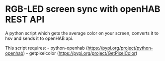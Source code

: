 # RGB-LED screen sync with openHAB REST API
A python script which gets the average color on your screen, converts it to hsv and sends it to openHAB api.

This script requires:
    - python-openhab (https://pypi.org/project/python-openhab)
    - getpixelcolor (https://pypi.org/project/GetPixelColor)

